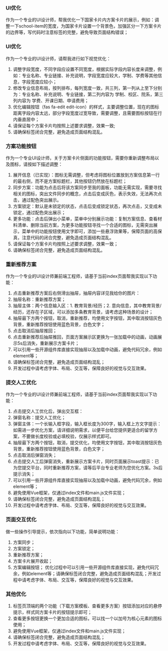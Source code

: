 ### UI优化
作为一个专业的UI设计师，帮我优化一下国家卡片内方案卡片的展示，例如：调整一下school-item的宽度，为国家卡片设置一个背景色，加强区分一下方案卡片的边界等，写代码时注意标签的完整，避免导致页面结构错误；
### UI优化
作为一个专业的UI设计师，请帮我进行如下视觉优化：
1. 调整字段宽度，不同字段应设置不同宽度，根据实际字段内容长度来调整，例如：专业名称、专业链接、补充说明，字段宽度应较大，学制、学费等其他信息，字段宽度应较小；
2. 修改专业信息布局，按列排布，每列宽度一致，共三列，第一列从上至下分别为：专业名称、补充说明、专业链接，第二列内容为 学制、校区、院系，第三列内容为 学费、开课日期、申请费用；
3. 优化编辑按钮（fas fa-edit edit-icon）的样式，主要调整位置，现在的图标距离字段内容太远，部分字段宽度过宽导致，需要调整，且需要图标按钮在行内垂直居中；
4. 请保证每个方案卡片均按照上述要求调整，效果一致;
5. 请确保标签闭合完整，避免造成页面结构混乱。
### 方案功能按钮
作为一个专业UI设计师，关于方案卡片侧面的功能按钮，需要你重新调整布局以及图标，请按如下描述调整：
1. 展开信息（已实现）：图标无需调整，但考虑将图标位置放到方案信息第一行的最右侧，而不是方案标题栏，其他按钮仍然放在标题栏；
2. 同步方案：功能为点击后将该方案同步至我的面板，功能无需实现，需要寻找相关的图标，突出文件同步的概念，点击后变成灰色，表示失效，无法再次点击，通过配色突出展示。
3. 方案锁定：默认是未锁定的状态，点击后变成锁定状态，再次点击，又变成未锁定，通过配色突出展示；
4. 更多功能：点击后弹出小菜单，菜单中分别展示功能：复制方案信息、查看材料清单、删除当前方案，为更多功能按钮寻找一个合适的图标，无需突出展示，菜单中的功能按钮使用文字即可，添加一些悬浮效果等，保障页面的高保真，注意代码的闭合完整，避免造成页面结构混乱。
5. 请保证每个方案卡片均按照上述要求调整，效果一致；
6. 请确保标签闭合完整，避免造成页面结构混乱。
### 重新推荐方案
作为一个专业的UI设计师兼前端工程师，请基于当前index页面帮我实现以下功能：
1. 点击重新推荐方案后右侧滑出抽屉，抽屉内容详见我给你的图片：
2. 抽屉名称：重新推荐方案；
3. 抽屉主体：两个信息输入区：1. 教育背景/经历；2. 意向信息，其中教育背景/经历，还存在子区域，可以添加多条教育背景，请考虑这种场景的设计；
4. 抽屉最下方两个按钮，取消，重新推荐，均使用文字按钮，其中取消按钮灰色背景，重新推荐按钮使用蓝色背景，白色文字；
5. 点击取消后抽屉推回；
6. 点击重新推荐后抽屉推回，页面方案展示区更换为一张加载中的动画，动画展示5s后消失，重新展示方案卡片；
7. 可以引用一些开源组件库直接实现抽屉以及加载中动画，避免代码冗余，例如element等；
8. 请确保标签闭合完整，避免造成页面结构混乱；
9. 开发过程中请考虑字体、布局、交互等，保障良好的视觉与交互效果。
### 提交人工优化
作为一个专业的UI设计师兼前端工程师，请基于当前index页面帮我实现以下功能：
1. 点击提交人工优化后，弹出交互框：
2. 弹窗名称：提交人工优化；
3. 弹窗主体：一个长输入框字段，输入框长度为300字，输入框上方文字提示：如需进一步优化方案，请详细说明需求，以便平台给您提供更适合的留学方案，不要做长度校验或必填校验，仅展示样式即可。
4. 抽屉最下方两个按钮，取消，提交优化，均使用文字按钮，其中取消按钮灰色背景，重新推荐按钮使用蓝色背景，白色文字；
5. 点击取消后弹窗消失；
6. 点击提交人工后弹窗消失，重新展示方案卡片，同时页面展示toast提示：已为您提交平台，同时重新推荐方案，请等后平台专业老师为您优化方案。3s后提示消失；
7. 可以引用一些开源组件库直接实现抽屉以及加载中动画，避免代码冗余，例如element等；
8. 避免使用Vue框架，仅通过index文件和main.js文件实现；
9. 请确保标签闭合完整，避免造成页面结构混乱；
10. 开发过程中请考虑字体、布局、交互等，保障良好的视觉与交互效果。

### 页面交互优化
做一些操作引导提示，依次指向以下功能，简单说明功能：
1. 方案同步；
2. 方案锁定；
3. 重新推荐方案；
4. 方案卡片展开收起；
5. 方案编辑按钮；
优化过程中可以引用一些开源组件库直接实现，避免代码冗余，例如element等；请确保标签闭合完整，避免造成页面结构混乱；开发过程中请考虑字体、布局、交互等，保障良好的视觉与交互效果。

### 其他优化
1. 标签页顶端的两个功能（下载方案模板、查看更多方案）按钮添加对应的悬停提示，样式同方案卡片的按钮提示即可；
2. 查看更多按钮更换一个更加合适的图标，可以找一个以加号为核心元素的图标使用；
3. 避免使用Vue框架，仅通过index文件和main.js文件实现；
4. 请确保标签闭合完整，避免造成页面结构混乱；
5. 开发过程中请考虑字体、布局、交互等，保障良好的视觉与交互效果。